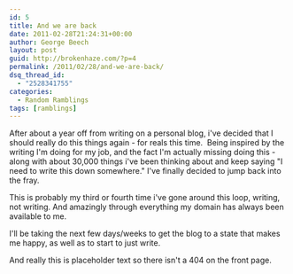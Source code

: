 ```yaml
---
id: 5
title: And we are back
date: 2011-02-28T21:24:31+00:00
author: George Beech
layout: post
guid: http://brokenhaze.com/?p=4
permalink: /2011/02/28/and-we-are-back/
dsq_thread_id:
  - "2528341755"
categories:
  - Random Ramblings
tags: [ramblings]
---
```

After about a year off from writing on a personal blog, i've decided that I should really do this things again - for reals this time.  Being inspired by the writing I'm doing for my job, and the fact I'm actually missing doing this - along with about 30,000 things i've been thinking about and keep saying "I need to write this down somewhere." I've finally decided to jump back into the fray.

This is probably my third or fourth time i've gone around this loop, writing, not writing. And amazingly through everything my domain has always been available to me.

I'll be taking the next few days/weeks to get the blog to a state that makes me happy, as well as to start to just write.

And really this is placeholder text so there isn't a 404 on the front page.